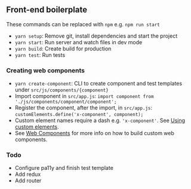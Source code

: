 ## Front-end boilerplate

These commands can be replaced with `npm` e.g. `npm run start`

+ `yarn setup`: Remove git, install dependencies and start the project
+ `yarn start`: Run server and watch files in dev mode
+ `yarn build`: Create build for production
+ `yarn test`: Run tests

### Creating web components
+ `yarn create-component`: CLI to create component and test templates under `src/js/components/{component}`
+ Import component in `src/app.js`: `import component from './js/components/component/component';`
+ Register the component, after the import, in `src/app.js`: `customElements.define('x-component', component);`
+ Custom element names require a dash e.g. `'x-component'`. See [Using custom elements](https://developer.mozilla.org/en-US/docs/Web/Web_Components/Using_custom_elements).
+ See [Web Components](https://developer.mozilla.org/en-US/docs/Web/Web_Components) for more info on how to build custom web components.

### Todo
+ Configure pa11y and finish test template
+ Add redux
+ Add router
